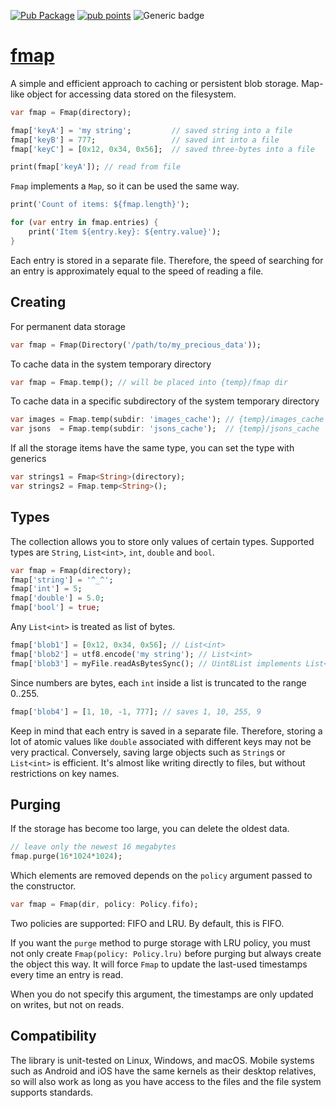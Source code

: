 [![Pub Package](https://img.shields.io/pub/v/fmap.svg)](https://pub.dev/packages/fmap)
[![pub points](https://badges.bar/fmap/pub%20points)](https://pub.dev/fmap/tabular/score)
![Generic badge](https://img.shields.io/badge/tested_on-macOS_|_Ubuntu_|_Windows-blue.svg)



# [fmap](https://github.com/rtmigo/fmap)

A simple and efficient approach to caching or persistent blob storage. Map-like object for accessing data stored on the filesystem.

``` dart
var fmap = Fmap(directory);

fmap['keyA'] = 'my string';         // saved string into a file
fmap['keyB'] = 777;                 // saved int into a file
fmap['keyC'] = [0x12, 0x34, 0x56];  // saved three-bytes into a file

print(fmap['keyA']); // read from file
```

`Fmap` implements a `Map`, so it can be used the same way.

``` dart
print('Count of items: ${fmap.length}');

for (var entry in fmap.entries) {
    print('Item ${entry.key}: ${entry.value}'); 
}
```

Each entry is stored in a separate file. Therefore, the speed of searching for an entry is approximately equal to the speed of reading a file.

## Creating

For permanent data storage

``` dart
var fmap = Fmap(Directory('/path/to/my_precious_data'));
```

To cache data in the system temporary directory

``` dart
var fmap = Fmap.temp(); // will be placed into {temp}/fmap dir
```

To cache data in a specific subdirectory of the system temporary directory

``` dart
var images = Fmap.temp(subdir: 'images_cache'); // {temp}/images_cache
var jsons  = Fmap.temp(subdir: 'jsons_cache');  // {temp}/jsons_cache
```

If all the storage items have the same type, you can set the type with generics

``` dart
var strings1 = Fmap<String>(directory);
var strings2 = Fmap.temp<String>();
```


## Types

The collection allows you to store only values of certain types. 
Supported types are `String`, `List<int>`, `int`, `double` and `bool`.

``` dart
var fmap = Fmap(directory);
fmap['string'] = '^_^';
fmap['int'] = 5;
fmap['double'] = 5.0; 
fmap['bool'] = true;
```

Any `List<int>` is treated as list of bytes.

``` dart
fmap['blob1'] = [0x12, 0x34, 0x56]; // List<int>
fmap['blob2'] = utf8.encode('my string'); // List<int>
fmap['blob3'] = myFile.readAsBytesSync(); // Uint8List implements List<int> 
```

Since numbers are bytes, each `int` inside a list is truncated to the range 0..255.

``` dart
fmap['blob4'] = [1, 10, -1, 777]; // saves 1, 10, 255, 9 
```

Keep in mind that each entry is saved in a separate file. Therefore, storing a lot of atomic values like `double` 
associated  with different keys may not be very practical. Conversely, saving large objects such as `String`s or `List<int>` is efficient. It's almost like writing directly to files, but without restrictions on key names.



## Purging

If the storage has become too large, you can delete the oldest data.

``` dart
// leave only the newest 16 megabytes
fmap.purge(16*1024*1024);
```

Which elements are removed depends on the `policy` argument passed to the 
constructor.

``` dart
var fmap = Fmap(dir, policy: Policy.fifo);
```

Two policies are supported: FIFO and LRU. By default, this is FIFO.

If you want the `purge` method to purge storage with LRU policy, you must
not only create `Fmap(policy: Policy.lru)` before purging but always
create the object this way. It will force `Fmap` to update the last-used 
timestamps every time an entry is read.

When you do not specify this argument, the timestamps are only updated on 
writes, but not on reads.

## Compatibility

The library is unit-tested on Linux, Windows, and macOS. Mobile systems such as 
Android and iOS have the same kernels as their desktop relatives, so will
 also work as long as you have access to the files and the file system supports standards. 





